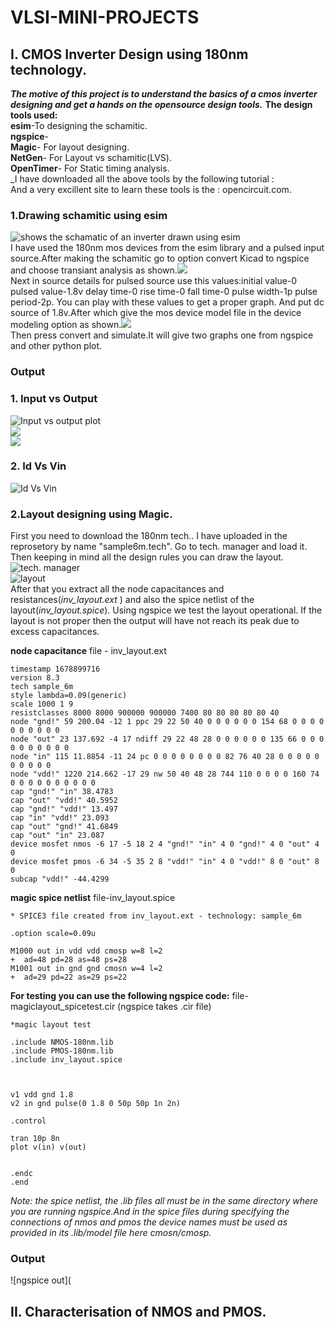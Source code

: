 # VLSI-MINI-PROJECTS
## I. CMOS Inverter Design using 180nm technology.
**_The motive of this project is to understand the basics of a cmos inverter designing and get a hands on the opensource design tools._** 
**The design tools used:**  
**esim**-To designing the schamitic.  
**ngspice**-  
**Magic**- For layout designing.  
**NetGen**- For Layout vs schamitic(LVS).  
**OpenTimer**- For Static timing analysis.   
_I have downloaded all the above tools by the following tutorial :  
And a very excillent site to learn these tools is the : opencircuit.com.  
### 1.Drawing schamitic using esim
![shows the schamatic of an inverter drawn using esim](https://github.com/Avs-Bharguav/VLSI-MINI-PROJECTS/blob/main/my_project/inverter_project_images/inv/Screenshot%20from%202023-04-04%2009-50-40.png)  
I have used the 180nm mos devices from the esim library and a pulsed input source.After making the schamitic go to option convert Kicad to ngspice and choose transiant analysis as shown.![](https://github.com/Avs-Bharguav/VLSI-MINI-PROJECTS/blob/main/my_project/inverter_project_images/inv/Screenshot%20from%202023-05-16%2013-36-59.png)   
Next in source details for pulsed source use this values:initial value-0 pulsed value-1.8v delay time-0 rise time-0 fall time-0 pulse width-1p  pulse period-2p. You can play with these values to get a proper graph. And put dc source of 1.8v.After which give the mos device model file in the device modeling option as shown.![](https://github.com/Avs-Bharguav/VLSI-MINI-PROJECTS/blob/main/my_project/inverter_project_images/inv/Screenshot%20from%202023-05-16%2014-18-46.png)  
Then press convert and simulate.It will give two graphs one from ngspice and other python plot.  
### Output  
### 1. Input vs Output
![Input vs output plot](https://github.com/Avs-Bharguav/VLSI-MINI-PROJECTS/blob/main/my_project/inverter_project_images/inv/ino.png)  
![](https://github.com/Avs-Bharguav/VLSI-MINI-PROJECTS/blob/main/my_project/inverter_project_images/inv/in%20vs%20out.png)   
![](https://github.com/Avs-Bharguav/VLSI-MINI-PROJECTS/blob/main/my_project/inverter_project_images/inv/image.png)  
### 2. Id Vs Vin
![Id Vs Vin](https://github.com/Avs-Bharguav/VLSI-MINI-PROJECTS/blob/main/my_project/inverter_project_images/inv/id.png)  
### 2.Layout designing using Magic.  
First you need to download the 180nm tech.. I have uploaded in the reprosetory by name "sample6m.tech". Go to tech. manager and load it. Then keeping in mind all the design rules you can draw the layout.  
![tech. manager](https://github.com/Avs-Bharguav/VLSI-MINI-PROJECTS/blob/main/my_project/inverter_project_images/magic/Screenshot%20from%202023-03-05%2015-26-53.png)  
![layout](https://github.com/Avs-Bharguav/VLSI-MINI-PROJECTS/blob/main/my_project/inverter_project_images/magic/Screenshot%20from%202023-03-27%2021-53-47.png)  
After that you extract all the node capacitances and resistances(*inv_layout.ext* ) and also the spice netlist of the layout(*inv_layout.spice*). Using ngspice we test the layout operational. If the layout is not proper then the output will have not reach its peak due to excess capacitances.  
     
**node capacitance** file - inv_layout.ext           
```  
timestamp 1678899716
version 8.3
tech sample_6m
style lambda=0.09(generic)
scale 1000 1 9
resistclasses 8000 8000 900000 900000 7400 80 80 80 80 80 40
node "gnd!" 59 200.04 -12 1 ppc 29 22 50 40 0 0 0 0 0 0 154 68 0 0 0 0 0 0 0 0 0 0
node "out" 23 137.692 -4 17 ndiff 29 22 48 28 0 0 0 0 0 0 135 66 0 0 0 0 0 0 0 0 0 0
node "in" 115 11.8854 -11 24 pc 0 0 0 0 0 0 0 0 82 76 40 28 0 0 0 0 0 0 0 0 0 0
node "vdd!" 1220 214.662 -17 29 nw 50 40 48 28 744 110 0 0 0 0 160 74 0 0 0 0 0 0 0 0 0 0
cap "gnd!" "in" 38.4783
cap "out" "vdd!" 40.5952
cap "gnd!" "vdd!" 13.497
cap "in" "vdd!" 23.093
cap "out" "gnd!" 41.6849
cap "out" "in" 23.087
device mosfet nmos -6 17 -5 18 2 4 "gnd!" "in" 4 0 "gnd!" 4 0 "out" 4 0
device mosfet pmos -6 34 -5 35 2 8 "vdd!" "in" 4 0 "vdd!" 8 0 "out" 8 0
subcap "vdd!" -44.4299   
``` 
   
**magic spice netlist**  file-inv_layout.spice
```
* SPICE3 file created from inv_layout.ext - technology: sample_6m

.option scale=0.09u

M1000 out in vdd vdd cmosp w=8 l=2
+  ad=48 pd=28 as=48 ps=28
M1001 out in gnd gnd cmosn w=4 l=2
+  ad=29 pd=22 as=29 ps=22
```
**For testing you can use the following ngspice code:**  file- magiclayout_spicetest.cir (ngspice takes .cir file)  

```
*magic layout test

.include NMOS-180nm.lib
.include PMOS-180nm.lib
.include inv_layout.spice



v1 vdd gnd 1.8
v2 in gnd pulse(0 1.8 0 50p 50p 1n 2n)

.control

tran 10p 8n
plot v(in) v(out)

 
.endc
.end
```  
*Note: the spice netlist, the .lib files all must be in the same directory where you are running ngspice.And in the spice files during specifying the connections of nmos and pmos the device names must be used as provided in its .lib/model file here cmosn/cmosp.*  
  
### Output
![ngspice out](



## II. Characterisation of NMOS and PMOS.  




